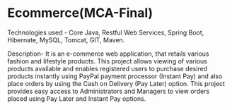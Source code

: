# Ecommerce(MCA-Final)
Technologies used - Core Java, Restful Web Services, Spring Boot, Hibernate, MySQL, Tomcat, GIT, Maven.

Description- It is an e-commerce web application, that retails various fashion and lifestyle products. This project allows viewing of various products available and enables registered users to purchase desired products instantly using PayPal payment processor (Instant Pay) and also place orders by using the Cash on Delivery (Pay Later) option. This project provides easy access to Administrators and Managers to view orders placed using Pay Later and Instant Pay options.


